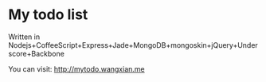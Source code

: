 # My todo list
Written in Nodejs+CoffeeScript+Express+Jade+MongoDB+mongoskin+jQuery+Underscore+Backbone

You can visit: <http://mytodo.wangxian.me>
